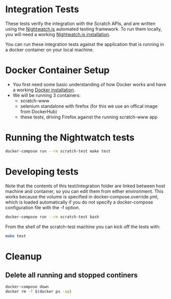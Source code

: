 # Integration Tests

These tests verify the integration with the Scratch APIs, and are written
using the [Nightwatch.js](http://nightwatchjs.org/) automated testing framework.
To run them locally, you will need a working
[Nightwatch.js installation](http://nightwatchjs.org/getingstarted#installation).

You can run these integration tests against the application that is running in
a docker container on your local machine.

# Docker Container Setup
* You first need some basic understanding of how Docker works and have a
working [Docker installation](https://docs.docker.com/engine/installation/).
* We will be running 3 containers:
  * scratch-www
  * selenium standalone with firefox (for this we use an offical image from DockerHub)
  * these tests, driving Firefox against the running scratch-www app

# Running the Nightwatch tests
```bash
docker-compose run --rm scratch-test make test
```
# Developing tests
Note that the contents of this test/integration folder are linked between host machine
and container, so you can edit them from either environment.
This works because the volume is specified in docker-compose.override.yml, which
is loaded automatically if you do not specify a docker-compose configuration file
with the -f option.
```bash
docker-compose run --rm scratch-test bash
```
From the shell of the scratch-test machine you can kick off the tests with:
```bash
make test
```

# Cleanup
## Delete all running and stopped continers
```bash
docker-compose down
docker rm -f $(docker ps -aq)
```
